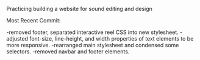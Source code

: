 Practicing building a website for sound editing and design

Most Recent Commit:


-removed footer, separated interactive reel CSS into new stylesheet.
-adjusted font-size, line-height, and width properties of text elements
to be more responsive.
-rearranged main stylesheet and condensed some selectors.
-removed navbar and footer elements.